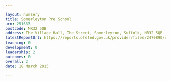 ```yaml
---

layout: nursery
title: Somerleyton Pre School
urn: 251633
postcode: NR32 5QB
address: The Village Hall, The Street, Somerleyton, Suffolk, NR32 5QB
latestReportUrl: https://reports.ofsted.gov.uk/provider/files/2470890/urn/251633.pdf
teaching: 0
development: 0
leadership: 2
outcomes: 0
overall: 2
date: 18 March 2015

---
```

